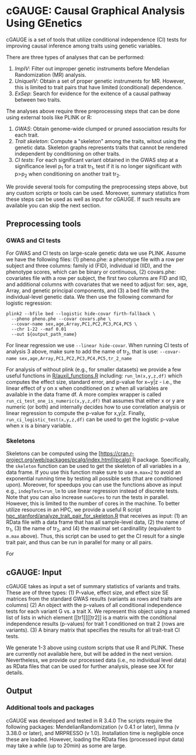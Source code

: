 # cGAUGE: Causal Graphical Analysis Using GEnetics

cGAUGE is a set of tools that utilize conditional independence (CI) tests for improving causal inference among traits using genetic variables. 

There are three types of analyses that can be performed:
1. <em>ImpIV</em>: Filter out improper genetic instruments before Mendelian Randomization (MR) analysis. 
1. <em>UniqueIV</em>: Obtain a set of proper genetic instruments for MR. However, this is limited to trait pairs that have limited (conditional) dependence.
1. <em>ExSep</em>: Search for evidence for the exitence of a causal pathway between two traits.

The analyses above require three preprocessing steps that can be done using external tools like PLINK or R:
1. <em>GWAS</em>: Obtain genome-wide clumped or pruned association results for each trait.
1. <em>Trait skeleton</em>: Compute a "skeleton" among the traits, witout using the genetic data. Skeleton graphs represents traits that cannot be rendered independent by conditioning on other traits.
1. <em>CI tests</em>: For each significant variant obtained in the GWAS step at a significance level p<sub>1</sub> for a trait tr<sub>1</sub>, test if it is no longer significant with p>p<sub>2</sub> when conditioning on another trait tr<sub>2</sub>.

We provide several tools for computing the preprocessing steps above, but any custom scripts or tools can be used. Moreover, summary statistics from these steps can be used as well as input for cGAUGE. If such results are available you can skip the next section. 

## Preprocessing tools

### GWAS and CI tests

For GWAS and CI tests on large-scale genetic data we use PLINK. Assume we have the following files: (1) pheno.phe: a phenotype file with a row per subject and three columns: family id (FID), individual id (IID), and the phenotype scores, which can be binary or continuous, (2) covars.phe: covariates file with a row per subject, the first two columns are FID and IID, and additional columns with covariates that we need to adjust for: sex, age, Array, and genetic principal components, and (3) a bed file with the individual-level genetic data. We then use the following command for logistic regression:
```
plink2 --bfile bed --logistic hide-covar firth-fallback \ 
  --pheno pheno.phe --covar covars.phe \
  --covar-name sex,age,Array,PC1,PC2,PC3,PC4,PC5 \
  --chr 1-22 --maf 0.01 
  --out ${output_path_name}
```
For linear regression we use `--linear hide-covar`. When running CI tests of analysis 3 above, make sure to add the name of tr<sub>2</sub>, that is use: `--covar-name sex,age,Array,PC1,PC2,PC3,PC4,PC5,tr_2_name`

For analysis of without plink (e.g., for smaller datasets) we provide a few useful functions in [R/auxil_functions.R](R/auxil_functions.R) including: `run_lm(x,y,z,df)` which computes the effect size, standard error, and p-value for x~y|z - i.e., the linear effect of y on x when conditioned on z when all variables are available in the data frame df. A more complex wrapper is called `run_ci_test_one_is_numeric(x,y,z,df)` that assumes that either x or y are numeric (or both) and internally decides how to use correlation analysis or linear regression to compute the p-value for x,y|z. Finally, `run_ci_logistic_test(x,y,z,df)` can be used to get the logistic p-value when x is a binary variable.

### Skeletons

Skeletons can be computed using the [https://cran.r-project.org/web/packages/pcalg/index.html](pcalg) R package. Specifically, the `skeleton` function can be used to get the skeleton of all variables in a data frame. If you use this function make sure to use `m.max=2` to avoid an exponential running time by testing all possible sets (that are conditioned upon). Moreover, for speedups you can use the functions above as input e.g., `indepTest=run_lm` to use linear regression instead of discrete tests. Note that you can also increase `numCores` to run the tests in parallel. However, this is limited to the number of cores in the machine. To better utilize resources in an HPC, we provide a useful R script [hpc_stanford/analyze_trait_pair_for_skeleton.R](hpc_stanford/analyze_trait_pair_for_skeleton.R) that receives as input: (1) an RData file with a data frame that has all sample-level data, (2) the name of tr<sub>1</sub>, (3) the name of tr<sub>2</sub>, and (4) the maximal set cardinallity (equivalent to `m.max` above). Thus, this script can be used to get the CI result for a single trait pair, and thus can be run in parallel for many or all pairs. 

For

## cGAUGE: Input

cGAUGE takes as input a set of summary statistics of variants and traits. These are of three types: 
(1) P-value, effect size, and effect size SE matrices from the standard GWAS results (variants as rows and traits are columns)
(2) An object with the p-values of all conditional independence tests for each variant G vs. a trait X. We represent this object using a named list of lists in which element [[tr1]][[tr2]] is a matrix with the conditional independence results (p-values) for trait 1 conditioned on trait 2 (rows are variants).
(3) A binary matrix that specifies the results for all trait-trait CI tests. 

We generate 1-3 above using custom scripts that use R and PLINK. These are currently not available here, but will be added in the next version. Nevertheless, we provide our processed data (i.e., no individual level data) as RData files that can be used for further analysis, please see XX for details.

## Output

### Additional tools and packages

cGAUGE was developed and tested in R 3.4.0
The scripts require the following packages: MendelianRandomization (v 0.4.1 or later), limma (v 3.38.0 or later), and MRPRESSO (v 1.0). Installation time is negligible once these are loaded. However, loading the RData files (processed input data) may take a while (up to 20min) as some are large. 


